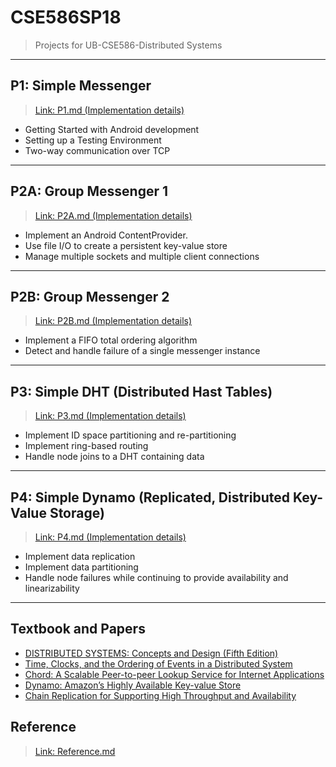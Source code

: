 # CSE586SP18
> Projects for UB-CSE586-Distributed Systems     

---    

## P1: Simple Messenger   
> [Link: P1.md (Implementation details)](https://github.com/lzsdodo/CSE586SP18/blob/master/P1.md)    

- Getting Started with Android development    
- Setting up a Testing Environment    
- Two-way communication over TCP    

---    

## P2A: Group Messenger 1    
> [Link: P2A.md (Implementation details)](https://github.com/lzsdodo/CSE586SP18/blob/master/P2A.md)    

- Implement an Android ContentProvider.    
- Use file I/O to create a persistent key-value store     
- Manage multiple sockets and multiple client connections     

---    

## P2B: Group Messenger 2    
> [Link: P2B.md (Implementation details)](https://github.com/lzsdodo/CSE586SP18/blob/master/P2B.md)    

- Implement a FIFO total ordering algorithm    
- Detect and handle failure of a single messenger instance    

---    

## P3: Simple DHT (Distributed Hast Tables)    
> [Link: P3.md (Implementation details)](https://github.com/lzsdodo/CSE586SP18/blob/master/P3.md)    

- Implement ID space partitioning and re-partitioning    
- Implement ring-based routing    
- Handle node joins to a DHT containing data    

---    

## P4: Simple Dynamo (Replicated, Distributed Key-Value Storage)
> [Link: P4.md (Implementation details)](https://github.com/lzsdodo/CSE586SP18/blob/master/P4.md)    

- Implement data replication    
- Implement data partitioning    
- Handle node failures while continuing to provide availability and linearizability    

---    

## Textbook and Papers
- [DISTRIBUTED SYSTEMS: Concepts and Design (Fifth Edition)](http://www.gecg.in/papers/ds5thedn.pdf)
- [Time, Clocks, and the Ordering of Events in a Distributed System](https://www.microsoft.com/en-us/research/uploads/prod/2016/12/Time-Clocks-and-the-Ordering-of-Events-in-a-Distributed-System.pdf)
- [Chord: A Scalable Peer-to-peer Lookup Service for Internet Applications](http://nms.csail.mit.edu/papers/chord.pdf)
- [Dynamo: Amazon’s Highly Available Key-value Store](https://www.allthingsdistributed.com/files/amazon-dynamo-sosp2007.pdf)
- [Chain Replication for Supporting High Throughput and Availability](http://www.cs.cornell.edu/home/rvr/papers/OSDI04.pdf)

## Reference    
> [Link: Reference.md](https://github.com/lzsdodo/CSE586SP18/blob/master/Reference.md)    